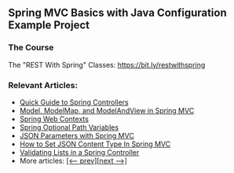 ## Spring MVC Basics with Java Configuration Example Project

### The Course
The "REST With Spring" Classes: https://bit.ly/restwithspring

### Relevant Articles: 
- [Quick Guide to Spring Controllers](https://www.baeldung.com/spring-controllers)
- [Model, ModelMap, and ModelAndView in Spring MVC](https://www.baeldung.com/spring-mvc-model-model-map-model-view)
- [Spring Web Contexts](https://www.baeldung.com/spring-web-contexts)
- [Spring Optional Path Variables](https://www.baeldung.com/spring-optional-path-variables)
- [JSON Parameters with Spring MVC](https://www.baeldung.com/spring-mvc-send-json-parameters)
- [How to Set JSON Content Type In Spring MVC](https://www.baeldung.com/spring-mvc-set-json-content-type)
- [Validating Lists in a Spring Controller](https://www.baeldung.com/spring-validate-list-controller)
- More articles: [[<-- prev]](../spring-mvc-basics-3)[[next -->]](../spring-mvc-basics-5)
